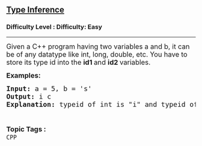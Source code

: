 <h2><a href="https://www.geeksforgeeks.org/problems/type-inference--141631/1?page=5&category=CPP&sortBy=submissions">Type Inference</a></h2><h3>Difficulty Level : Difficulty: Easy</h3><hr><div class="problems_problem_content__Xm_eO"><p><span style="font-size: 18px;">Given a C++ program having two variables a and b, it can be of any datatype like int, long, double, etc. You have to store its type id into the&nbsp;<strong>id1&nbsp;</strong>and&nbsp;<strong>id2&nbsp;</strong>variables.</span></p>
<p><span style="font-size: 18px;"><strong>Examples:</strong></span></p>
<pre><span style="font-size: 18px;"><strong>Input:</strong> a = 5, b = 's'
<strong>Output: </strong>i c<br><strong>Explanation: </strong>typeid of int is "i" and typeid of char is "c".</span></pre></div><br><p><span style=font-size:18px><strong>Topic Tags : </strong><br><code>CPP</code>&nbsp;